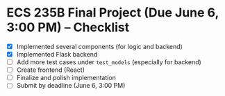 # ECS 235B Final Project (Due June 6, 3:00 PM) – Checklist

- [x] Implemented several components (for logic and backend)
- [x] Implemented Flask backend
- [ ] Add more test cases under `test_models` (especially for backend)
- [ ] Create frontend (React)
- [ ] Finalize and polish implementation  
- [ ] Submit by deadline (June 6, 3:00 PM)
